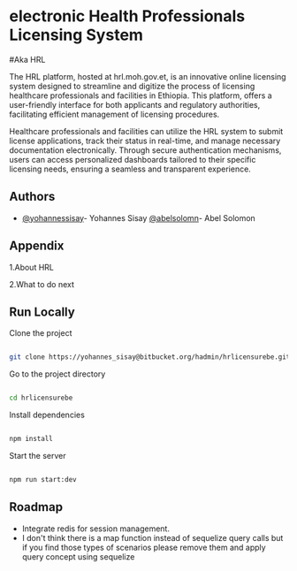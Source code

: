 # electronic Health Professionals Licensing System

#Aka HRL

The HRL platform, hosted at hrl.moh.gov.et, is an innovative online licensing system designed to streamline and digitize the process of licensing healthcare professionals and facilities in Ethiopia. This platform, offers a user-friendly interface for both applicants and regulatory authorities, facilitating efficient management of licensing procedures.

Healthcare professionals and facilities can utilize the HRL system to submit license applications, track their status in real-time, and manage necessary documentation electronically. Through secure authentication mechanisms, users can access personalized dashboards tailored to their specific licensing needs, ensuring a seamless and transparent experience.

## Authors

- [@yohannessisay](https://t.me/yohannes_sisay)- Yohannes Sisay      [@abelsolomn](https://t.me/SE_Abela)- Abel Solomon

## Appendix

1.About HRL

2.What to do next

## Run Locally

Clone the project

```bash

git clone https://yohannes_sisay@bitbucket.org/hadmin/hrlicensurebe.git

```

Go to the project directory

```bash

cd hrlicensurebe

```

Install dependencies

```bash

npm install

```

Start the server

```bash

npm run start:dev

```

## Roadmap

- Integrate redis for session management.
- I don't think there is a map function instead of sequelize query calls but if you find those types of scenarios please remove them and apply query concept using sequelize
